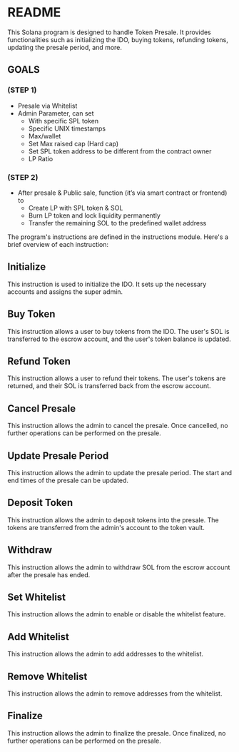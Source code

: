 # README

This Solana program is designed to handle Token Presale. It provides functionalities such as initializing the IDO, buying tokens, refunding tokens, updating the presale period, and more.

## GOALS

### (STEP 1)

- Presale via Whitelist
- Admin Parameter, can set
  - With specific SPL token
  - Specific UNIX timestamps
  - Max/wallet
  - Set Max raised cap (Hard cap)
  - Set SPL token address to be different from the contract owner
  - LP Ratio

### (STEP 2)

- After presale & Public sale, function (it’s via smart contract or frontend) to
  - Create LP with SPL token & SOL
  - Burn LP token and lock liquidity permanently
  - Transfer the remaining SOL to the predefined wallet address

The program's instructions are defined in the instructions module. Here's a brief overview of each instruction:

## Initialize

This instruction is used to initialize the IDO. It sets up the necessary accounts and assigns the super admin.

## Buy Token

This instruction allows a user to buy tokens from the IDO. The user's SOL is transferred to the escrow account, and the user's token balance is updated.

## Refund Token

This instruction allows a user to refund their tokens. The user's tokens are returned, and their SOL is transferred back from the escrow account.

## Cancel Presale

This instruction allows the admin to cancel the presale. Once cancelled, no further operations can be performed on the presale.

## Update Presale Period

This instruction allows the admin to update the presale period. The start and end times of the presale can be updated.

## Deposit Token

This instruction allows the admin to deposit tokens into the presale. The tokens are transferred from the admin's account to the token vault.

## Withdraw

This instruction allows the admin to withdraw SOL from the escrow account after the presale has ended.

## Set Whitelist

This instruction allows the admin to enable or disable the whitelist feature.

## Add Whitelist

This instruction allows the admin to add addresses to the whitelist.

## Remove Whitelist

This instruction allows the admin to remove addresses from the whitelist.

## Finalize

This instruction allows the admin to finalize the presale. Once finalized, no further operations can be performed on the presale.

